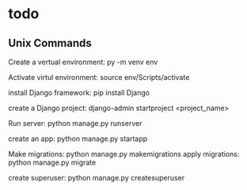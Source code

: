 # todo
Unix Commands
---------------
Create a vertual environment: py -m venv env
  
Activate virtul environment: source env/Scripts/activate 

install Django framework: pip install Django

create a Django project: django-admin startproject <project_name>

Run server: python manage.py runserver

create an app: python manage.py startapp <app name>

Make migrations: python manage.py makemigrations
apply migrations: python manage.py migrate

create superuser: python manage.py createsuperuser
